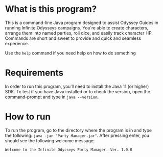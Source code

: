# What is this program?
This is a command-line Java program designed to assist Odyssey Guides in running Infinite Odysseys
campaigns. You're able to create characters, arrange them into named parties, roll dice, and 
easily track character HP. Commands are short and sweet to provide and quick and seamless experience.

Use the `help` command if you need help on how to do something

# Requirements
In order to run this program, you'll need to install the Java 11 (or higher) SDK.
To test if you have Java installed or to check the version, open the command-prompt and type in `java --version`.

# How to run
To run the program, go to the directory where the program is in and type the following: `java -jar "Party Manager.jar"`.
After pressing enter, you should see the following welcome message:
```
Welcome to the Infinite Odysseys Party Manager. Ver. 1.0.0
```
